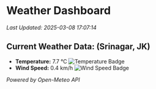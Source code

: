 
# Weather Dashboard

_Last Updated: 2025-03-08 17:07:14_

## Current Weather Data: (Srinagar, JK)
- **Temperature:** 7.7 °C ![Temperature Badge](https://img.shields.io/badge/Temperature-Low%20Temp-blue)
- **Wind Speed:** 0.4 km/h ![Wind Speed Badge](https://img.shields.io/badge/Wind%20Speed-Light%20Wind-blue)

*Powered by Open-Meteo API*

